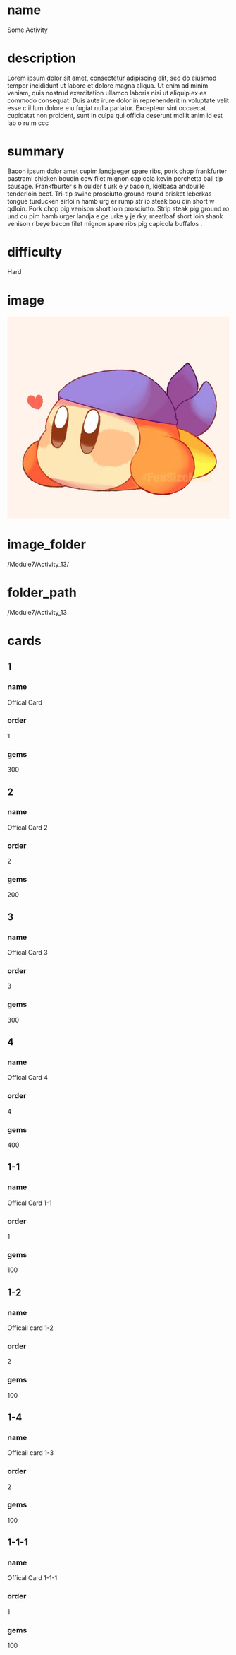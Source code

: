 # name
Some Activity

# description
Lorem ipsum dolor sit amet, consectetur adipiscing elit, sed do eiusmod tempor incididunt ut labore et dolore magna aliqua. Ut enim ad minim veniam, quis nostrud exercitation ullamco laboris nisi ut aliquip ex ea commodo consequat. Duis aute irure dolor in reprehenderit in voluptate velit esse c il lum dolore  e u fugiat nulla pariatur. Excepteur sint occaecat cupidatat non proident, sunt in culpa qui officia deserunt mollit anim id est lab o ru   m ccc 
  
# summary
Bacon ipsum dolor amet cupim landjaeger spare ribs, pork chop frankfurter pastrami chicken boudin cow filet mignon capicola kevin porchetta ball tip sausage. Frankfburter s h oulder t urk e y baco  n, kielbasa andouille tenderloin beef. Tri-tip swine prosciutto ground round brisket leberkas tongue turducken  sirloi n hamb urg er rump  str    ip steak bou   din short w qdloin. Pork chop pig venison short loin prosciutto. Strip steak pig ground ro    und cu pim hamb urger landja e  ge urke  y je rky, meatloaf    short loin shank venison ribeye bacon filet mignon spare ribs pig capicola buffalos .     

# difficulty
Hard

# image
![bandanna](images/bandanna.jpg)

# image_folder
/Module7/Activity_13/

# folder_path
/Module7/Activity_13

# cards
 
## 1

### name
Offical Card

### order
1 

### gems
300

## 2

### name
Offical Card 2

### order
2

### gems
200


## 3

### name
Offical Card 3

### order
3

### gems
300

## 4

### name
Offical Card 4

### order
4

### gems
400


## 1-1

### name
Offical Card 1-1

### order
1

### gems
100


## 1-2

### name
Officail card 1-2

### order
2

### gems
100

## 1-4

### name
Officail card 1-3

### order
2

### gems
100

## 1-1-1

### name
Offical Card 1-1-1

### order
1

### gems
100